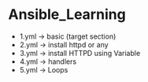 # Ansible_Learning

- 1.yml -> basic (target section)
- 2.yml -> install httpd or any 
- 3.yml -> install HTTPD using Variable
- 4.yml -> handlers 
- 5.yml -> Loops
